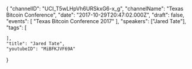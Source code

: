 {
    "channelID": "UCI_T5wLHpVh6URSkxG6-x_g",
    "channelName": "Texas Bitcoin Conference",
    "date": "2017-10-29T20:47:02.000Z",
    "draft": false,
    "events": [
        "Texas Bitcoin Conference 2017"
    ],
    "speakers": ["Jared Tate"],
    "tags": [

    ],
    "title": "Jared Tate",
    "youtubeID": "MiBFKJVF69A"
}
